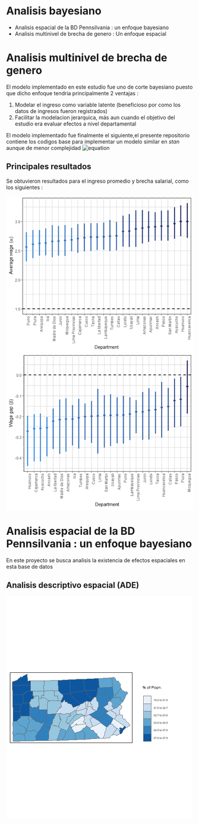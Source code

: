 # Analisis bayesiano
* Analisis espacial de la BD  Pennsilvania : un enfoque bayesiano 
* Analisis multinivel de brecha de genero : Un enfoque espacial

# Analisis multinivel de brecha de genero
El modelo implementado en este estudio fue uno de corte bayesiano puesto que dicho enfoque tendria principalmente 2 ventajas :
1. Modelar el ingreso como variable latente (beneficioso por como los datos de ingresos fueron registrados)
2. Facilitar la modelacion jerarquica, más aun cuando el objetivo del estudio era evaluar efectos a nivel departamental

El modelo implementado fue finalmente el siguiente,el presente repositorio contiene los codigos base para implementar un modelo similar en *stan* aunque de menor complejidad 
![equation](http://www.sciweavers.org/upload/Tex2Img_1603147732/render.png)

## Principales resultados 
Se obtuvieron resultados para el ingreso promedio y brecha salarial, como los siguientes  :

![alt text](https://github.com/JesusRQP96/bayesian_implementation/blob/master/multinivel-med-avg-wage-figure.png)
![alt text](https://github.com/JesusRQP96/bayesian_implementation/blob/master/multinivel-med-wage-gap-figure.png)

# Analisis espacial de la BD  Pennsilvania : un enfoque bayesiano 
En este proyecto se busca analisis la existencia de efectos espaciales en esta base de datos 
## Analisis descriptivo espacial (ADE)
![alt text](https://github.com/JesusRQP96/bayesian_implementation/blob/master/mapa_croropletico.png)




